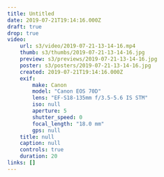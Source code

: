 ```yaml
---
title: Untitled
date: 2019-07-21T19:14:16.000Z
draft: true
drop: true
video:
    url: s3/video/2019-07-21-13-14-16.mp4
    thumb: s3/thumbs/2019-07-21-13-14-16.jpg
    preview: s3/previews/2019-07-21-13-14-16.jpg
    poster: s3/posters/2019-07-21-13-14-16.jpg
    created: 2019-07-21T19:14:16.000Z
    exif:
        make: Canon
        model: "Canon EOS 70D"
        lens: "EF-S18-135mm f/3.5-5.6 IS STM"
        iso: null
        aperture: 5
        shutter_speed: 0
        focal_length: "18.0 mm"
        gps: null
    title: null
    caption: null
    controls: true
    duration: 20
links: []
---
```

